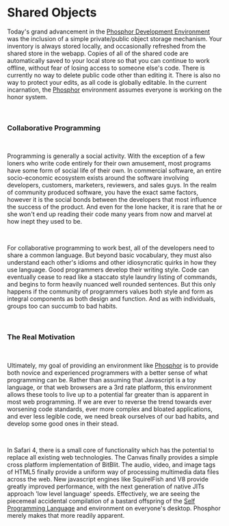 Shared Objects
==============

<p>Today&#39;s grand advancement in the <a href="http://www.dloh.org">Phosphor Development Environment</a> was the inclusion of a simple private/public object storage mechanism.  Your inventory is always stored locally, and occasionally refreshed from the shared store in the webapp.  Copies of all of the shared code are automatically saved to your local store so that you can continue to work offline, without fear of losing access to someone else&#39;s code.  There is currently no way to delete public code other than editing it.  There is also no way to protect your edits, as all code is globally editable.  In the current incarnation, the <a href="http://www.dloh.org">Phosphor</a> environment assumes everyone is working on the honor system.</p><br /><h3>Collaborative Programming</h3><br /><p>Programming is generally a social activity.  With the exception of a few loners who write code entirely for their own amusement, most programs have some form of social life of their own.  In commercial software, an entire socio-economic ecosystem exists around the software involving developers, customers, marketers, reviewers, and sales guys.  In the realm of community produced software, you have the exact same factors, however it is the social bonds between the developers that most influence the success of the product.  And even for the lone hacker, it is rare that he or she won&#39;t end up reading their code many years from now and marvel at how inept they used to be.</p><br /><p>For collaborative programming to work best, all of the developers need to share a common language.  But beyond basic vocabulary, they must also understand each other&#39;s idioms and other idiosyncratic quirks in how they use language.  Good programmers develop their writing style.  Code can eventually cease to read like a staccato style laundry listing of commands, and begins to form heavily nuanced well rounded sentences.  But this only happens if the community of programmers values both style and form as integral components as both design and function.  And as with individuals, groups too can succumb to bad habits.</p><br /><h3>The Real Motivation</h3><br /><p>Ultimately, my goal of providing an environment like <a href="http://www.dloh.org/">Phosphor</a> is to provide both novice and experienced programmers with a better sense of what programming can be.  Rather than assuming that Javascript is a toy language, or that web browsers are a 3rd rate platform, this environment allows these tools to live up to a potential far greater than is apparent in most web programming.  If we are ever to reverse the trend towards ever worsening code standards, ever more complex and bloated applications, and ever less legible code, we need break ourselves of our bad habits, and develop some good ones in their stead.</p><br /><p>In Safari 4, there is a small core of functionality which has the potential to replace all existing web technologies.  The Canvas finally provides a simple cross platform implementation of BitBlit.  The audio, video, and image tags of HTML5 finally provide a uniform way of processing multimedia data files across the web.  New javascript engines like SquirelFish and V8 provide greatly improved performance, with the next generation of native JITs approach &#39;low level language&#39; speeds.  Effectively, we are seeing the piecemeal accidental compilation of a bastard offspring of the <a href="http://selflanguage.org/">Self Programming Language</a> and environment on everyone&#39;s desktop.  Phosphor merely makes that more readily apparent.</p>